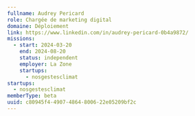 ```yaml
---
fullname: Audrey Pericard
role: Chargée de marketing digital
domaine: Déploiement
link: https://www.linkedin.com/in/audrey-pericard-0b4a9872/
missions:
  - start: 2024-03-20
    end: 2024-08-20
    status: independent
    employer: La Zone
    startups:
      - nosgestesclimat
startups:
  - nosgestesclimat
memberType: beta
uuid: c80945f4-4907-4864-8006-22e05209bf2c
---
```

